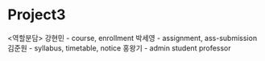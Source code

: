 # Project3

<역할분담>
강현민 - course, enrollment
박세영 - assignment, ass-submission
김준원 - syllabus, timetable, notice
홍왕기 - admin student professor

